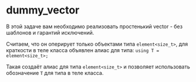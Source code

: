 # dummy_vector

В этой задаче вам необходимо реализовать простенький vector - без шаблонов и гарантий исключений.

Считаем, что он оперирует только объектами типа `element<size_t>`, для краткости в теле класса объявлен алиас для типа:
`using T = element<size_t>;`

Такая создаёт алиас для типа `element<size_t>` и позволяет использовать обозначение `T` для типа в теле класса.
